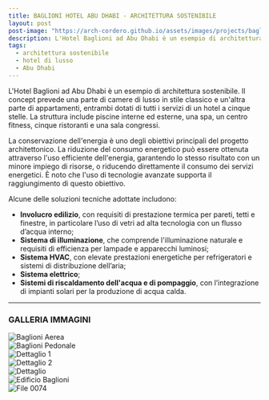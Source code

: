 ```yaml
---
title: BAGLIONI HOTEL ABU DHABI - ARCHITETTURA SOSTENIBILE
layout: post
post-image: "https://arch-cordero.github.io/assets/images/projects/baglioni/baglioni_aerea.jpg"
description: L'Hotel Baglioni ad Abu Dhabi è un esempio di architettura sostenibile che combina lusso e tecnologia avanzata per ridurre il consumo energetico, migliorando il comfort e l'efficienza delle sue strutture.
tags:
  - architettura sostenibile
  - hotel di lusso
  - Abu Dhabi
---
```


L'Hotel Baglioni ad Abu Dhabi è un esempio di architettura sostenibile. Il concept prevede una parte di camere di lusso in stile classico e un'altra parte di appartamenti, entrambi dotati di tutti i servizi di un hotel a cinque stelle. La struttura include piscine interne ed esterne, una spa, un centro fitness, cinque ristoranti e una sala congressi.  

La conservazione dell'energia è uno degli obiettivi principali del progetto architettonico. La riduzione del consumo energetico può essere ottenuta attraverso l'uso efficiente dell'energia, garantendo lo stesso risultato con un minore impiego di risorse, o riducendo direttamente il consumo dei servizi energetici. È noto che l'uso di tecnologie avanzate supporta il raggiungimento di questo obiettivo.  

Alcune delle soluzioni tecniche adottate includono:  
* **Involucro edilizio**, con requisiti di prestazione termica per pareti, tetti e finestre, in particolare l’uso di vetri ad alta tecnologia con un flusso d’acqua interno;  
* **Sistema di illuminazione**, che comprende l'illuminazione naturale e requisiti di efficienza per lampade e apparecchi luminosi;  
* **Sistema HVAC**, con elevate prestazioni energetiche per refrigeratori e sistemi di distribuzione dell’aria;  
* **Sistema elettrico**;  
* **Sistemi di riscaldamento dell'acqua e di pompaggio**, con l’integrazione di impianti solari per la produzione di acqua calda.  

---

### GALLERIA IMMAGINI
![Baglioni Aerea](/assets/images/projects/baglioni/baglioni_aerea.jpg)  
![Baglioni Pedonale](/assets/images/projects/baglioni/baglioni_pedonale.jpg)  
![Dettaglio 1](/assets/images/projects/baglioni/dettaglio1.jpg)  
![Dettaglio 2](/assets/images/projects/baglioni/dettaglio2.jpg)  
![Dettaglio](/assets/images/projects/baglioni/dettaglio.jpg)  
![Edificio Baglioni](/assets/images/projects/baglioni/edificio_baglione.jpg)  
![File 0074](/assets/images/projects/baglioni/File0074.jpg)  

